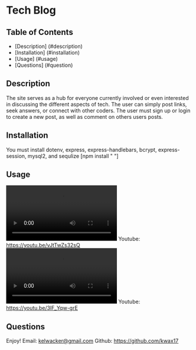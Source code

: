 # Tech Blog

## Table of Contents
- [Description] (#description)
- [Installation] (#installation)
- [Usage] (#usage)
- [Questions] (#question)

## Description
The site serves as a hub for everyone currently involved or even interested in discussing the different aspects of tech.  The user can simply post links, seek answers, or connect with other coders.  The user must sign up or login to create a new post, as well as comment on others users posts. 

## Installation
You must install dotenv, express, express-handlebars, bcrypt, express-session, mysql2, and sequlize [npm install " "]

## Usage
![Video showing walkthrough](./public/images/walkthrough.mov)
Youtube: https://youtu.be/vJtTwZs32sQ
![Video showing local host walkthrough](./public/images/localhost.mov)
Youtube: https://youtu.be/3lF_Yqw-grE

## Questions
Enjoy!
Email: kelwacker@gmail.com
Github: https://github.com/kwax17